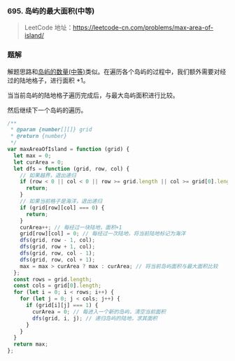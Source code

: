 ### 695. 岛屿的最大面积(中等)

> LeetCode 地址：https://leetcode-cn.com/problems/max-area-of-island/

### 题解

解题思路和[岛屿的数量(中等)]()类似。在遍历各个岛屿的过程中，我们额外需要对经过的陆地格子，进行面积 +1。

当当前岛屿的陆地格子遍历完成后，与最大岛屿面积进行比较。

然后继续下一个岛屿的遍历。
```js
/**
 * @param {number[][]} grid
 * @return {number}
 */
var maxAreaOfIsland = function (grid) {
  let max = 0;
  let curArea = 0;
  let dfs = function (grid, row, col) {
    // 如果越界，退出递归
    if (row < 0 || col < 0 || row >= grid.length || col >= grid[0].length) {
      return;
    }
    // 如果当前格子是海洋，退出递归
    if (grid[row][col] === 0) {
      return;
    }
    curArea++; // 每经过一块陆地，面积+1
    grid[row][col] = 0; // 每经过一次陆地，将当前陆地标记为海洋
    dfs(grid, row - 1, col);
    dfs(grid, row + 1, col);
    dfs(grid, row, col - 1);
    dfs(grid, row, col + 1);
    max = max > curArea ? max : curArea; // 将当前岛屿面积与最大面积比较
  };
  const rows = grid.length;
  const cols = grid[0].length;
  for (let i = 0; i < rows; i++) {
    for (let j = 0; j < cols; j++) {
      if (grid[i][j] === 1) {
        curArea = 0; // 每进入一个新的岛屿，清空当前面积
        dfs(grid, i, j); // 递归岛屿的陆地，求其面积
      }
    }
  }
  return max;
};
```
